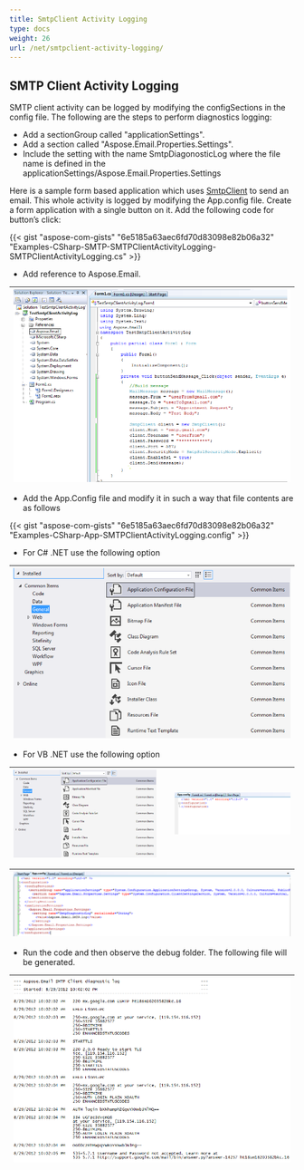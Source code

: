 ```yaml
---
title: SmtpClient Activity Logging
type: docs
weight: 26
url: /net/smtpclient-activity-logging/
---
```



## **SMTP Client Activity Logging**

SMTP client activity can be logged by modifying the configSections in the config file. The following are the steps to perform diagnostics logging:

- Add a sectionGroup called "applicationSettings".
- Add a section called "Aspose.Email.Properties.Settings".
- Include the setting with the name SmtpDiagonosticLog where the file name is defined in the applicationSettings/Aspose.Email.Properties.Settings

Here is a sample form based application which uses [SmtpClient](https://reference.aspose.com/email/net/aspose.email.clients.smtp/smtpclient/) to send an email. This whole activity is logged by modifying the App.config file. Create a form application with a single button on it. Add the following code for button’s click:

{{< gist "aspose-com-gists" "6e5185a63aec6fd70d83098e82b06a32" "Examples-CSharp-SMTP-SMTPClientActivityLogging-SMTPClientActivityLogging.cs" >}}

- Add reference to Aspose.Email.

|![todo:image_alt_text](utility-features-smtp-client_1.png)|
| :- |

- Add the App.Config file and modify it in such a way that file contents are as follows

{{< gist "aspose-com-gists" "6e5185a63aec6fd70d83098e82b06a32" "Examples-CSharp-App-SMTPClientActivityLogging.config" >}}

- For C# .NET use the following option

|![todo:image_alt_text](utility-features-smtp-client_2.png)|
| :- |

- For VB .NET use the following option

|![todo:image_alt_text](utility-features-smtp-client_2.png)| |![todo:image_alt_text](utility-features-smtp-client_4.png)|
| :- | :- | :- |


|![todo:image_alt_text](utility-features-smtp-client_5.png)|
| :- |

- Run the code and then observe the debug folder. The following file will be generated.

|![todo:image_alt_text](utility-features-smtp-client_6.png)|
| :- |
